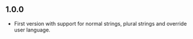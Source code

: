 ## 1.0.0

- First version with support for normal strings, plural strings and override user language.
